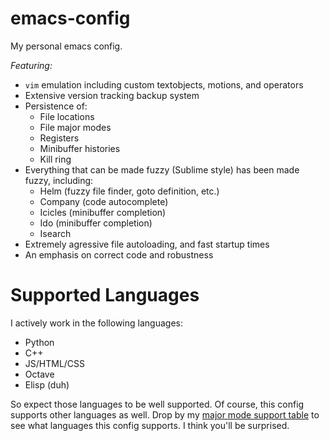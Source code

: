 emacs-config
============

My personal emacs config.

*Featuring:*

 * `vim` emulation including custom textobjects, motions, and operators
 * Extensive version tracking backup system
 * Persistence of:
   * File locations
   * File major modes
   * Registers
   * Minibuffer histories
   * Kill ring
 * Everything that can be made fuzzy (Sublime style) has been made fuzzy, including:
   * Helm (fuzzy file finder, goto definition, etc.)
   * Company (code autocomplete)
   * Icicles (minibuffer completion)
   * Ido (minibuffer completion)
   * Isearch
 * Extremely agressive file autoloading, and fast startup times
 * An emphasis on correct code and robustness

Supported Languages
===================

I actively work in the following languages:

  * Python
  * C++
  * JS/HTML/CSS
  * Octave
  * Elisp (duh)

So expect those languages to be well supported. Of course, this config supports other languages as well. Drop by my [major mode support table](https://github.com/PythonNut/emacs-config/wiki/Major-Mode-project) to see what languages this config supports. I think you'll be surprised.
